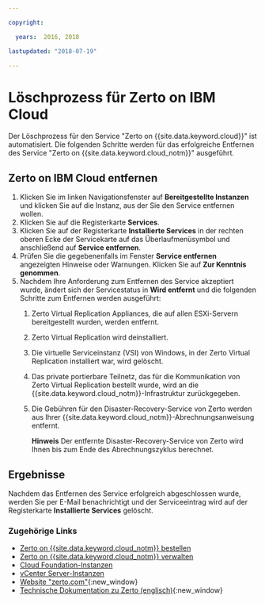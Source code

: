 ```yaml
---

copyright:

  years:  2016, 2018

lastupdated: "2018-07-19"

---
```


# Löschprozess für Zerto on IBM Cloud

Der Löschprozess für den Service "Zerto on {{site.data.keyword.cloud}}" ist automatisiert. Die folgenden Schritte werden für das erfolgreiche Entfernen des Service "Zerto on {{site.data.keyword.cloud_notm}}" ausgeführt.

## Zerto on IBM Cloud entfernen

1. Klicken Sie im linken Navigationsfenster auf **Bereitgestellte Instanzen** und klicken Sie auf die Instanz, aus der Sie den Service entfernen wollen.
2. Klicken Sie auf die Registerkarte **Services**.
3. Klicken Sie auf der Registerkarte **Installierte Services** in der rechten oberen Ecke der Servicekarte auf das Überlaufmenüsymbol und anschließend auf **Service entfernen**.
4. Prüfen Sie die gegebenenfalls im Fenster **Service entfernen** angezeigten Hinweise oder Warnungen. Klicken Sie auf **Zur Kenntnis genommen**.
5. Nachdem Ihre Anforderung zum Entfernen des Service akzeptiert wurde, ändert sich der Servicestatus in **Wird entfernt** und die folgenden Schritte zum Entfernen werden ausgeführt:   
   1. Zerto Virtual Replication Appliances, die auf allen ESXi-Servern bereitgestellt wurden, werden entfernt.
   2. Zerto Virtual Replication wird deinstalliert.
   3. Die virtuelle Serviceinstanz (VSI) von Windows, in der Zerto Virtual Replication installiert war, wird gelöscht.
   4. Das private portierbare Teilnetz, das für die Kommunikation von Zerto Virtual Replication bestellt wurde, wird an die {{site.data.keyword.cloud_notm}}-Infrastruktur zurückgegeben.   
   5. Die Gebühren für den Disaster-Recovery-Service von Zerto werden aus Ihrer {{site.data.keyword.cloud_notm}}-Abrechnungsanweisung entfernt.

      **Hinweis** Der entfernte Disaster-Recovery-Service von Zerto wird Ihnen bis zum Ende des Abrechnungszyklus berechnet.

## Ergebnisse

Nachdem das Entfernen des Service erfolgreich abgeschlossen wurde, werden Sie per E-Mail benachrichtigt und der Serviceeintrag wird auf der Registerkarte **Installierte Services** gelöscht.

### Zugehörige Links

* [Zerto on {{site.data.keyword.cloud_notm}} bestellen](zerto_ordering.html)
* [Zerto on {{site.data.keyword.cloud_notm}} verwalten](managingzertodr.html)
* [Cloud Foundation-Instanzen](../sddc/sd_cloudfoundationoverview.html)
* [vCenter Server-Instanzen](../vcenter/vc_vcenterserveroverview.html)
* [Website "zerto.com"](https://www.zerto.com){:new_window}
* [Technische Dokumentation zu Zerto (englisch)](https://www.zerto.com/myzerto/technical-documentation/){:new_window}
